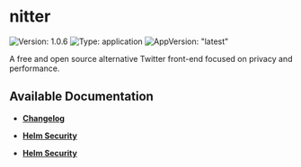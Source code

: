 # nitter

![Version: 1.0.6](https://img.shields.io/badge/Version-1.0.6-informational?style=flat-square) ![Type: application](https://img.shields.io/badge/Type-application-informational?style=flat-square) ![AppVersion: "latest"](https://img.shields.io/badge/AppVersion-"latest"-informational?style=flat-square)

A free and open source alternative Twitter front-end focused on privacy and performance.

## Available Documentation

- [**Changelog**](CHANGELOG)

- [**Helm Security**](container-security)

- [**Helm Security**](helm-security)

